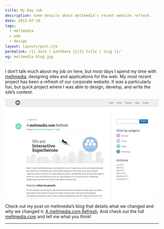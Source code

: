 ```yaml
---
title: My Day Job
description: Some details about meltmedia’s recent website refresh.
date: 2012-07-28
tags: 
  - meltmedia
  - web
  - design
layout: layouts/post.njk
permalink: /{{ date | pathDate }}/{{ title | slug }}/
og: meltmedia-blog.jpg
---
```


I don’t talk much about my job on here, but most days I spend my time with [meltmedia](http://meltmedia.com), designing sites and applications for the web. My most recent project has been a refresh of our corporate website. It was a particularly fun, but quick project where I was able to design, develop, and write the site’s content.

![](/img/meltmedia-blog.jpg)

Check out my post on meltmedia’s blog that details what we changed and why we changed it: [A meltmedia.com Refresh](http://blog.meltmedia.com/2012/07/a-meltmedia-com-refresh/). And check out the full [meltmedia.com](http://meltmedia.com) and tell me what you think!

---
